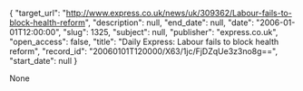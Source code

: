 {
  "target_url": "http://www.express.co.uk/news/uk/309362/Labour-fails-to-block-health-reform", 
  "description": null, 
  "end_date": null, 
  "date": "2006-01-01T12:00:00", 
  "slug": 1325, 
  "subject": null, 
  "publisher": "express.co.uk", 
  "open_access": false, 
  "title": "Daily Express: Labour fails to block health reform", 
  "record_id": "20060101T120000/X63/1jc/FjDZqUe3z3no8g==", 
  "start_date": null
}

None